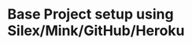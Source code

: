 Base Project setup using Silex/Mink/GitHub/Heroku
=================================================

